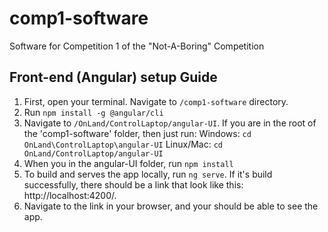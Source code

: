 # comp1-software
Software for Competition 1 of the "Not-A-Boring" Competition

## Front-end (Angular) setup Guide
1. First, open your terminal. Navigate to `/comp1-software` directory.
2. Run `npm install -g @angular/cli`
3. Navigate to `/OnLand/ControlLaptop/angular-UI`. 
    If you are in the root of the 'comp1-software' folder, then just run:
        Windows: `cd OnLand\ControlLaptop\angular-UI`
        Linux/Mac: `cd OnLand/ControlLaptop/angular-UI`
4. When you in the angular-UI folder, run `npm install`
5. To build and serves the app locally, run `ng serve`. If it's build successfully, there should be a link that look like this: http://localhost:4200/. 
6. Navigate to the link in your browser, and your should be able to see the app.